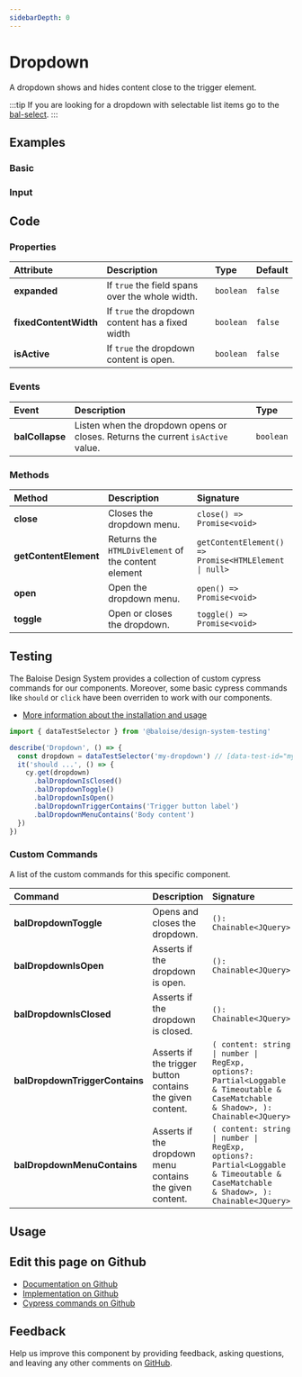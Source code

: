 ```yaml
---
sidebarDepth: 0
---
```


# Dropdown


<!-- START: human documentation top -->

A dropdown shows and hides content close to the trigger element.

:::tip
If you are looking for a dropdown with selectable list items go to the [bal-select](./bal-select.md).
:::

<!-- END: human documentation top -->

<ClientOnly><docs-component-tabs></docs-component-tabs></ClientOnly>


## Examples

### Basic

<ClientOnly><docs-demo-bal-dropdown-43></docs-demo-bal-dropdown-43></ClientOnly>


### Input

<ClientOnly><docs-demo-bal-dropdown-44></docs-demo-bal-dropdown-44></ClientOnly>



## Code



### Properties


| Attribute             | Description                                      | Type                 | Default            |
| :-------------------- | :----------------------------------------------- | :------------------- | :----------------- |
| **expanded**          | If `true` the field spans over the whole width.  | <code>boolean</code> | <code>false</code> |
| **fixedContentWidth** | If `true` the dropdown content has a fixed width | <code>boolean</code> | <code>false</code> |
| **isActive**          | If `true` the dropdown content is open.          | <code>boolean</code> | <code>false</code> |

### Events


| Event           | Description                                                                     | Type                 |
| :-------------- | :------------------------------------------------------------------------------ | :------------------- |
| **balCollapse** | Listen when the dropdown opens or closes. Returns the current `isActive` value. | <code>boolean</code> |

### Methods


| Method                | Description                                         | Signature                                                                          |
| :-------------------- | :-------------------------------------------------- | :--------------------------------------------------------------------------------- |
| **close**             | Closes the dropdown menu.                           | <code>close() =&#62; Promise&#60;void&#62;</code>                                  |
| **getContentElement** | Returns the `HTMLDivElement` of the content element | <code>getContentElement() =&#62; Promise&#60;HTMLElement  &#124;  null&#62;</code> |
| **open**              | Open the dropdown menu.                             | <code>open() =&#62; Promise&#60;void&#62;</code>                                   |
| **toggle**            | Open or closes the dropdown.                        | <code>toggle() =&#62; Promise&#60;void&#62;</code>                                 |

## Testing

The Baloise Design System provides a collection of custom cypress commands for our components. Moreover, some basic cypress commands like `should` or `click` have been overriden to work with our components.

- [More information about the installation and usage](/components/tooling/testing.html)

<!-- START: human documentation testing -->

```typescript
import { dataTestSelector } from '@baloise/design-system-testing'

describe('Dropdown', () => {
  const dropdown = dataTestSelector('my-dropdown') // [data-test-id="my-dropdown"]
  it('should ...', () => {
    cy.get(dropdown)
      .balDropdownIsClosed()
      .balDropdownToggle()
      .balDropdownIsOpen()
      .balDropdownTriggerContains('Trigger button label')
      .balDropdownMenuContains('Body content')
  })
})
```

<!-- END: human documentation testing -->

### Custom Commands

A list of the custom commands for this specific component.

| Command                        | Description                                               | Signature                                                                                                                                                                                |
| :----------------------------- | :-------------------------------------------------------- | :--------------------------------------------------------------------------------------------------------------------------------------------------------------------------------------- |
| **balDropdownToggle**          | Opens and closes the dropdown.                            | <code>(): Chainable&#60;JQuery&#62;</code>                                                                                                                                               |
| **balDropdownIsOpen**          | Asserts if the dropdown is open.                          | <code>(): Chainable&#60;JQuery&#62;</code>                                                                                                                                               |
| **balDropdownIsClosed**        | Asserts if the dropdown is closed.                        | <code>(): Chainable&#60;JQuery&#62;</code>                                                                                                                                               |
| **balDropdownTriggerContains** | Asserts if the trigger button contains the given content. | <code>(       content: string  &#124;  number  &#124;  RegExp,       options?: Partial&#60;Loggable & Timeoutable & CaseMatchable & Shadow&#62;,     ): Chainable&#60;JQuery&#62;</code> |
| **balDropdownMenuContains**    | Asserts if the dropdown menu contains the given content.  | <code>(       content: string  &#124;  number  &#124;  RegExp,       options?: Partial&#60;Loggable & Timeoutable & CaseMatchable & Shadow&#62;,     ): Chainable&#60;JQuery&#62;</code> |

## Usage

<!-- START: human documentation usage -->

<!-- END: human documentation usage -->



## Edit this page on Github

* [Documentation on Github](https://github.com/baloise/design-system/blob/master/docs/src/components/components/bal-dropdown.md)
* [Implementation on Github](https://github.com/baloise/design-system/blob/master/packages/components/src/components/bal-dropdown)
* [Cypress commands on Github](https://github.com/baloise/design-system/blob/master/packages/testing/src/commands)

## Feedback

Help us improve this component by providing feedback, asking questions, and leaving any other comments on [GitHub](https://github.com/baloise/design-system/issues/new).


<ClientOnly>
  <docs-component-script tag="balDropdown"></docs-component-script>
</ClientOnly>
